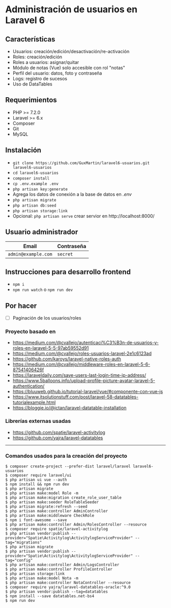 # Administración de usuarios en Laravel 6

## Características
* Usuarios: creación/edición/desactivación/re-activación
* Roles: creación/edición
* Roles a usuarios: asignar/quitar
* Módulo de notas (Vue) solo accesible con rol "notas"
* Perfil del usuario: datos, foto y contraseña
* Logs: registro de sucesos
* Uso de DataTables

## Requerimientos
* PHP >= 7.2.0
* Laravel >= 6.x
* Composer
* Git
* MySQL

## Instalación

* `git clone https://github.com/GuxMartin/laravel6-usuarios.git laravel6-usuarios`
* `cd laravel6-usuarios`
* `composer install`
* `cp .env.example .env`
* `php artisan key:generate`
*  Agrega los datos de conexión a la base de datos en *.env*
* `php artisan migrate`
* `php artisan db:seed`
* `php artisan storage:link`
* Opcional: `php artisan serve` crear servior en http://localhost:8000/

## Usuario administrador
| Email | Contraseña |
|---|---|
| `admin@example.com` | `secret` |

## Instrucciones para desarrollo frontend
* `npm i`
* `npm run watch` o `npm run dev`

## Por hacer
- [ ] Paginación de los usuarios/roles


### Proyecto basado en
* https://medium.com/@cvallejo/autenticaci%C3%B3n-de-usuarios-y-roles-en-laravel-5-5-97ab59552d91
* https://medium.com/@cvallejo/roles-usuarios-laravel-2e1c6123ad
* https://github.com/karoys/laravel-native-roles-auth
* https://medium.com/@cvallejo/middleware-roles-en-laravel-5-6-87541406426f
* https://laraveldaily.com/save-users-last-login-time-ip-address/
* https://www.5balloons.info/upload-profile-picture-avatar-laravel-5-authentication/
* https://bluuweb.github.io/tutorial-laravel/vue/#componente-con-vue-js
* https://www.itsolutionstuff.com/post/laravel-58-datatables-tutorialexample.html
* https://bloggie.io/@jctan/laravel-datatable-installation

### Librerías externas usadas
* https://github.com/spatie/laravel-activitylog
* https://github.com/yajra/laravel-datatables

---

### Comandos usados para la creación del proyecto
```
$ composer create-project --prefer-dist laravel/laravel laravel6-usuarios
$ composer require laravel/ui
$ php artisan ui vue --auth
$ npm install && npm run dev
$ php artisan migrate
$ php artisan make:model Role -m
$ php artisan make:migration create_role_user_table
$ php artisan make:seeder RoleTableSeeder
$ php artisan migrate:refresh --seed
$ php artisan make:controller AdminController
$ php artisan make:middleware CheckRole
$ npm i font-awesome --save
$ php artisan make:controller Admin/RolesController --resource
$ composer require spatie/laravel-activitylog
$ php artisan vendor:publish --provider="Spatie\Activitylog\ActivitylogServiceProvider" --tag="migrations"
$ php artisan migrate
$ php artisan vendor:publish --provider="Spatie\Activitylog\ActivitylogServiceProvider" --tag="config"
$ php artisan make:controller Admin/LogsController
$ php artisan make:controller ProfileController
$ php artisan storage:link
$ php artisan make:model Nota -m
$ php artisan make:controller NotaController --resource
$ composer require yajra/laravel-datatables-oracle:^9.0
$ php artisan vendor:publish --tag=datatables
$ npm install --save datatables.net-bs4
$ npm run dev
```
